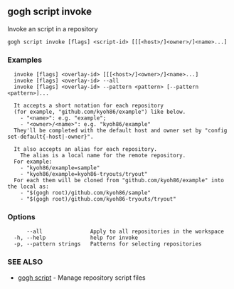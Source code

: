 ## gogh script invoke

Invoke an script in a repository

```
gogh script invoke [flags] <script-id> [[[<host>/]<owner>/]<name>...]
```

### Examples

```
  invoke [flags] <overlay-id> [[[<host>/]<owner>/]<name>...]
  invoke [flags] <overlay-id> --all
  invoke [flags] <overlay-id> --pattern <pattern> [--pattern <pattern>]...

  It accepts a short notation for each repository
  (for example, "github.com/kyoh86/example") like below.
    - "<name>": e.g. "example"; 
    - "<owner>/<name>": e.g. "kyoh86/example"
  They'll be completed with the default host and owner set by "config set-default{-host|-owner}".

  It also accepts an alias for each repository.
	The alias is a local name for the remote repository.
  For example:
    - "kyoh86/example=sample"
    - "kyoh86/example=kyoh86-tryouts/tryout"
  For each them will be cloned from "github.com/kyoh86/example" into the local as:
    - "$(gogh root)/github.com/kyoh86/sample"
    - "$(gogh root)/github.com/kyoh86-tryouts/tryout"
```

### Options

```
      --all               Apply to all repositories in the workspace
  -h, --help              help for invoke
  -p, --pattern strings   Patterns for selecting repositories
```

### SEE ALSO

* [gogh script](gogh_script.md)	 - Manage repository script files

